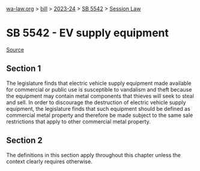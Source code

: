 [wa-law.org](/) > [bill](/bill/) > [2023-24](/bill/2023-24/) > [SB 5542](/bill/2023-24/sb/5542/) > [Session Law](/bill/2023-24/sb/5542/S.SL/)

# SB 5542 - EV supply equipment

[Source](http://lawfilesext.leg.wa.gov/biennium/2023-24/Pdf/Bills/Session%20Laws/Senate/5542-S.SL.pdf)

## Section 1
The legislature finds that electric vehicle supply equipment made available for commercial or public use is susceptible to vandalism and theft because the equipment may contain metal components that thieves will seek to steal and sell. In order to discourage the destruction of electric vehicle supply equipment, the legislature finds that such equipment should be defined as commercial metal property and therefore be made subject to the same sale restrictions that apply to other commercial metal property.

## Section 2
The definitions in this section apply throughout this chapter unless the context clearly requires otherwise.
